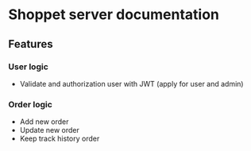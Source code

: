 # Shoppet server documentation

## Features

### User logic

- Validate and authorization user with JWT (apply for user and admin)

### Order logic

- Add new order
- Update new order
- Keep track history order
